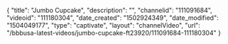 {
    "title": "Jumbo Cupcake",
    "description": "",
    "channelid": "111091684",
    "videoid": "111180304",
    "date_created": "1502924349",
    "date_modified": "1504049177",
    "type": "captivate",
    "layout": "channelVideo",
    "url": "\/bbbusa-latest-videos\/jumbo-cupcake-ft23920\/111091684-111180304"
}